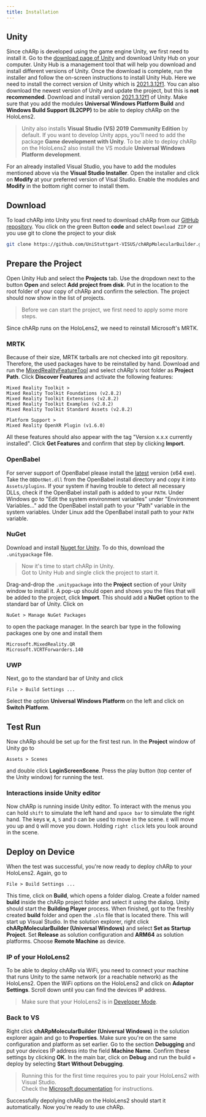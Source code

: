 ```yaml
---
title: Installation
---
```


## Unity
Since chARp is developed using the game engine Unity, we first need to install it.
Go to the [download page of Unity](https://unity.com/download) and download Unity Hub on your computer.
Unity Hub is a management tool that will help you download and install different versions of Unity.
Once the download is complete, run the installer and follow the on-screen instructions to install Unity Hub.
Here we need to install the correct version of Unity which is [2021.3.12f1](unityhub://2021.3.12f1/8af3c3e441b1).
You can also download the newest version of Unity and update the project, but this is **not recommended**.
Download and install version [2021.3.12f1](unityhub://2021.3.12f1/8af3c3e441b1) of Unity.
Make sure that you add the modules **Universal Windows Platform Build** and **Windows Build Support (IL2CPP)** to be able to deploy chARp on the HoloLens2.

> Unity also installs **Visual Studio (VS) 2019 Community Edition**  by default.
> If you want to develop Unity apps, you'll need to add the package **Game development with Unity**.
> To be able to deploy chARp on the HoloLens2 also install the VS module **Universal Windows Platform development**.

For an already installed Visual Studio, you have to add the modules mentioned above via the **Visual Studio Installer**.
Open the installer and click on **Modify** at your preferred version of Visal Studio.
Enable the modules and **Modify** in the bottom right corner to install them.

## Download
To load chARp into Unity you first need to download chARp from our [GitHub repository](https://github.com/UniStuttgart-VISUS/chARpMolecularBuilder).
You click on the green Button **code** and select `Download ZIP` or you use git to clone the project to your disk
```bash
git clone https://github.com/UniStuttgart-VISUS/chARpMolecularBuilder.git
```

## Prepare the Project
Open Unity Hub and select the **Projects** tab.
Use the dropdown next to the button **Open** and select **Add project from disk**.
Put in the location to the root folder of your copy of chARp and confirm the selection.
The project should now show in the list of projects.

> Before we can start the project, we first need to apply some more steps.

Since chARp runs on the HoloLens2, we need to reinstall Microsoft's MRTK.

### MRTK
Because of their size, MRTK tarballs are not checked into git repository.
Therefore, the used packages have to be reinstalled by hand.
Download and run the [MixedRealityFeatureTool](https://www.microsoft.com/en-us/download/details.aspx?id=102778) and select chARp's root folder as **Project Path**.
Click **Discover Features** and activate the following features:

```
Mixed Reality Toolkit >
Mixed Reality Toolkit Foundations (v2.8.2)
Mixed Reality Toolkit Extensions (v2.8.2)
Mixed Reality Toolkit Examples (v2.8.2)
Mixed Reality Toolkit Standard Assets (v2.8.2)

Platform Support >
Mixed Reality OpenXR Plugin (v1.6.0)
```
All these features should also appear with the tag "Version x.x.x currently installed".
Click **Get Features** and confirm that step by clicking **Import**.

### OpenBabel
For server support of OpenBabel please install the [latest](https://github.com/openbabel/openbabel/releases/latest) version (x64 exe).
Take the `OBDotNet.dll` from the OpenBabel install directory and copy it into `Assets/plugins`.
If your system if having trouble to detect all necessary DLLs, check if the OpenBabel install path is added to your `PATH`.
Under Windows go to "Edit the system environment variables" under "Environment Variables..." add the OpenBabel install path to your "Path" variable in the system variables.
Under Linux add the OpenBabel install path to your `PATH` variable.

### NuGet
Download and install [Nuget for Unity](https://github.com/GlitchEnzo/NuGetForUnity/releases/latest).
To do this, download the `.unitypackage` file.

> Now it's time to start chARp in Unity.<br>
> Got to Unity Hub and single click the project to start it.

Drag-and-drop the `.unitypackage` into the **Project** section of your Unity window to install it.
A pop-up should open and shows you the files that will be added to the project, click **Import**.
This should add a **NuGet** option to the standard bar of Unity.
Click on 
```
NuGet > Manage NuGet Packages
```
to open the package manager.
In the search bar type in the following packages one by one and install them
```
Microsoft.MixedReality.QR
Microsoft.VCRTForwarders.140
```

### UWP
Next, go to the standard bar of Unity and click
```
File > Build Settings ...
```
Select the option **Universal Windows Platform** on the left and click on **Switch Platform**.

## Test Run
Now chARp should be set up for the first test run.
In the **Project** window of Unity go to
```
Assets > Scenes
```
and double click **LoginScreenScene**.
Press the play button (top center of the Unity window) for running the test.

### Interactions inside Unity editor
Now chARp is running inside Unity editor.
To interact with the menus you can hold `shift` to simulate the left hand and `space bar` to simulate the right hand.
The keys `W`, `A`, `S` and `D` can be used to move in the scene.
`E` will move you up and `Q` will move you down.
Holding `right click` lets you look around in the scene.

## Deploy on Device
When the test was successful, you're now ready to deploy chARp to your HoloLens2.
Again, go to 
```
File > Build Settings ...
```
This time, click on **Build**, which opens a folder dialog.
Create a folder named **build** inside the chARp project folder and select it using the dialog.
Unity should start the **Building Player** process.
When finished, got to the freshly created **build** folder and open the `.sln` file that is located there.
This will start up Visual Studio.
In the solution explorer, right click **chARpMolecularBuilder (Universal Windows)** and select **Set as Startup Project**.
Set **Release** as solution configuration and **ARM64** as solution platforms.
Choose **Remote Machine** as device.

### IP of your HoloLens2
To be able to deploy chARp via WiFi, you need to connect your machine that runs Unity to the same network (or a reachable network) as the HoloLens2.
Open the WiFi options on the HoloLens2 and click on **Adaptor Settings**.
Scroll down until you can find the devices IP address.

> Make sure that your HoloLens2 is in [Developer Mode](https://learn.microsoft.com/en-us/windows/mixed-reality/develop/advanced-concepts/using-the-windows-device-portal).

### Back to VS
Right click **chARpMolecularBuilder (Universal Windows)** in the solution explorer again and go to **Properties**.
Make sure you're on the same configuration and platform as set earlier.
Go to the section **Debugging** and put your devices IP address into the field **Machine Name**.
Confirm these settings by clicking **OK**.
In the main bar, click on **Debug** and run the build + deploy by selecting **Start Without Debugging**.

> Running this for the first time requires you to pair your HoloLens2 with Visual Studio.<br>
> Check the [Microsoft documentation](https://learn.microsoft.com/en-us/windows/mixed-reality/develop/advanced-concepts/using-the-windows-device-portal) for instructions.

Successfully depolying chARp on the HoloLens2 should start it automatically.
Now you're ready to use chARp.